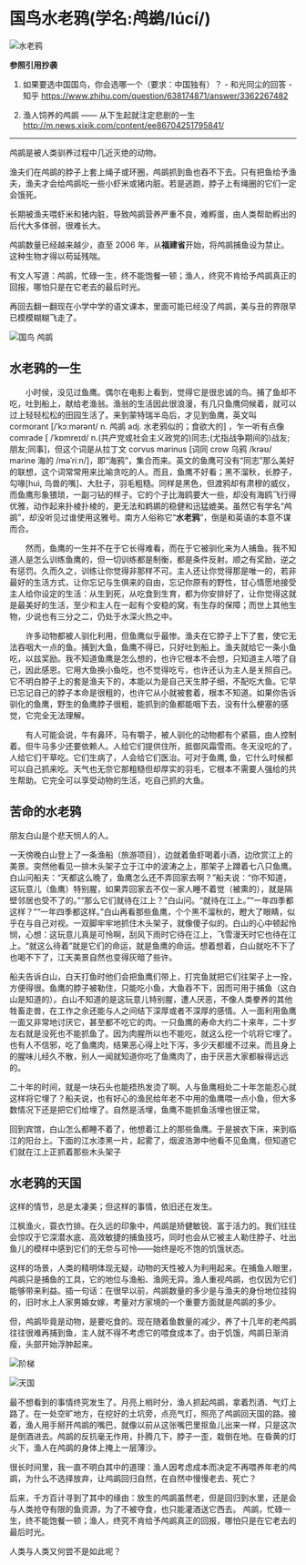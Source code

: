 # 国鸟水老鸦(学名:鸬鹚/lúcí/)

![水老鸦](resource/水老鸦.webp)

**参照引用抄袭**

1. 如果要选中国国鸟，你会选哪一个（要求：中国独有）？ - 和光同尘的回答 - 知乎
https://www.zhihu.com/question/638174871/answer/3362267482

2. 渔人饲养的鸬鹚 —— 从下生起就注定悲剧的一生 http://m.news.xixik.com/content/ee86704251795841/

***

鸬鹚是被人类驯养过程中几近灭绝的动物。

渔夫们在鸬鹚的脖子上套上绳子或环圈，鸬鹚抓到鱼也吞不下去。只有把鱼给予渔夫，渔夫才会给鸬鹚吃一些小虾米或猪内脏。若是逃跑，脖子上有绳圈的它们一定会饿死。

长期被渔夫喂虾米和猪内脏，导致鸬鹚营养严重不良，难孵蛋，由人类帮助孵出的后代大多体弱，很难长大。

鸬鹚数量已经越来越少，直至 2006 年，从**福建省**开始，将鸬鹚捕鱼设为禁止。这种生物才得以苟延残喘。

有文人写道：鸬鹚，忙碌一生，终不能饱餐一顿；渔人，终究不肯给予鸬鹚真正的回报，哪怕只是在它老去的最后时光。

再回去翻一翻现在小学中学的语文课本，里面可能已经没了鸬鹚，美与丑的界限早已模模糊糊飞走了。

![国鸟 鸬鹚](resource/xixik_01.jpg)

## 水老鸦的一生

　　小时侯，没见过鱼鹰。偶尔在电影上看到，觉得它是很忠诚的鸟。捕了鱼却不吃，吐到船上，献给老渔翁。渔翁的生活因此很浪漫，有几只鱼鹰伺候着，就可以过上轻轻松松的田园生活了。来到蒙特瑞半岛后，才见到鱼鹰，英文叫 cormorant [/ˈkɔːmərənt/ n. 鸬鹚 adj. 水老鸦似的；食欲大的] ，乍一听有点像 comrade [ /ˈkɒmreɪd/ n.(共产党或社会主义政党的)同志;(尤指战争期间的)战友;朋友;同事]，但这个词是从拉丁文 corvus marinus [词同 crow 乌鸦 /krəʊ/ marine 海的 /məˈriːn/]，即“海鸦”，集合而来。英文的鱼鹰可没有“同志”那么美好的联想，这个词常常用来比喻贪吃的人。而且，鱼鹰不好看；黑不溜秋，长脖子，勾喙[huì, 鸟兽的嘴]、大肚子，羽毛粗糙。同样是黑色，但渡鸦却有肃穆的威仪，而鱼鹰形象猥琐，一副刁钻的样子。它的个子比海鸥要大一些，却没有海鸥飞行得优雅，动作起来扑棱扑棱的，更无法和鹈鹕的稳健和迅猛媲美。虽然它有学名“鸬鹚”，却没听见过谁使用这雅号。南方人俗称它“**水老鸦**”，倒是和英语的本意不谋而合。

　　然而，鱼鹰的一生并不在于它长得难看，而在于它被驯化来为人捕鱼。我不知道人是怎么训练鱼鹰的，但一切训练都是制衡，都是条件反射。顺之有奖励，逆之有惩罚。久而久之，训练让你觉得非那样不可。主人还让你觉得那是唯一的，若非最好的生活方式，让你忘记与生俱来的自由，忘记你原有的野性，甘心情愿地接受主人给你设定的生活：从生到死，从吃食到生育，都为你安排好了，让你觉得这就是最美好的生活，至少和主人在一起有个安稳的窝，有生存的保障；而世上其他生物，少说也有三分之二，仍处于水深火热之中。

　　许多动物都被人驯化利用，但鱼鹰似乎最惨。渔夫在它脖子上下了套，使它无法吞咽大一点的鱼。捕到大鱼，鱼鹰不得已，只好吐到船上。渔夫就给它一条小鱼吃，以兹奖励。我不知道鱼鹰是怎么想的，也许它根本不会想，只知道主人喂了自己，因此感恩。它用大鱼换小鱼吃，也不觉得吃亏，也许还认为主人是关照自己。它不明白脖子上的套是渔夫下的，本能以为是自己天生脖子细，不配吃大鱼。它早已忘记自己的脖子本命是很粗的，也许它从小就被套着，根本不知道。如果你告诉驯化的鱼鹰，野生的鱼鹰脖子很粗，能抓到的鱼都能咽下去，没有什么梗塞的感觉，它完全无法理解。

　　有人可能会说，牛有鼻环，马有嚼子，被人驯化的动物都有个紧箍，由人控制着。但牛马多少还要依赖人。人给它们提供住所，抵御风霜雪雨。冬天没吃的了，人给它们干草吃。它们生病了，人会给它们医治。可对于鱼鹰, 鱼，它什么时候都可以自己抓来吃。天气也无奈它那粗糙但却厚实的羽毛，它根本不需要人强给的共生帮助。它完全可以享受动物的生活，吃自己抓的大鱼。

## 苦命的水老鸦

朋友白山是个悲天悯人的人。

一天傍晚白山登上了一条渔船（旅游项目），边就着鱼虾喝着小酒，边欣赏江上的美景。突然他看见一排木头架子立于江中的波涛之上，那架子上蹲着七八只鱼鹰。白山问船夫：“天都这么晚了，鱼鹰怎么还不弄回家去啊？”船夫说：“你不知道，这玩意儿（鱼鹰）特别腥，如果弄回家去不仅一家人睡不着觉（被熏的），就是隔壁邻居也受不了的。”“那么它们就待在江上？”白山问。“就待在江上。”“一年四季都这样？”“一年四季都这样。”白山再看那些鱼鹰，个个黑不溜秋的，瞪大了眼睛，似乎在与自己对视。一双脚牢牢地抓住木头架子，就像傻子似的。白山的心中顿起怜悯，心想：这玩意儿真是可怜啊，刮风下雨时它待在江上，飞雪漫天时它也待在江上。“就这么待着”就是它们的命运，就是鱼鹰的命运。想着想着，白山就吃不下了也喝不下了，江天美景自然也变得灰暗了些许。

船夫告诉白山，白天打鱼时他们会把鱼鹰们带上，打完鱼就把它们往架子上一拴，方便得很。鱼鹰的脖子被勒住，只能吃小鱼，大鱼吞不下，因而可用于捕鱼（这白山是知道的）。白山不知道的是这玩意儿特别腥，遭人厌恶，不像人类豢养的其他牲畜走兽，在工作之余还能与人之间结下深厚或者不深厚的感情。人一面利用鱼鹰一面又非常地讨厌它，甚至都不吃它的肉。一只鱼鹰的寿命大约二十来年，二十岁左右就是没死也不能抓鱼了。因为肉腥所以也不能吃，就这么挖一个坑将它埋了。也有人不信邪，吃了鱼鹰肉，结果恶心得上吐下泻，多少天都缓不过来。而且身上的腥味儿经久不散，别人一闻就知道你吃了鱼鹰肉了，由于厌恶大家都躲得远远的。

二十年的时间，就是一块石头也能捂热发烫了啊。人与鱼鹰相处二十年怎能忍心就这样将它埋了？船夫说，也有好心的渔民给年老不中用的鱼鹰喂一点小鱼，但大多数情况下还是把它们给埋了。自然是活埋，鱼鹰不能抓鱼活埋也很正常。

回到宾馆，白山怎么都睡不着了，他想着江上的那些鱼鹰。于是披衣下床，来到临江的阳台上。下面的江水漆黑一片，起雾了，烟波浩渺中他看不见鱼鹰，但知道它们就在江上正抓着那些木头架子　　

## 水老鸦的天国

这样的情节，总是太凄美；但这样的事情，依旧还在发生。

江枫渔火，蓑衣竹排。在久远的印象中，鸬鹚是矫健敏锐、富于活力的。我们往往会惊叹于它深潜水底、高效敏捷的捕鱼技巧，同时也会从它被主人勒住脖子、吐出鱼儿的模样中感到它们的无奈与可怜——始终是吃不饱的饥饿状态。

这样的场景，人类的精明体现无疑，动物的天性被人为利用起来。在捕鱼人眼里，鸬鹚只是捕鱼的工具，它的地位与渔船、渔网无异。渔人重视鸬鹚，也仅因为它们能够带来利益。插一句话：在很早以前，鸬鹚数量的多少是与渔夫的身份地位挂钩的，旧时水上人家男婚女嫁，考量对方家境的一个重要方面就是鸬鹚的多少。

但，鸬鹚毕竟是动物，是要吃食的。现在随着鱼数量的减少，养了十几年的老鸬鹚往往很难再捕到鱼，主人就不得不考虑它的喂食成本了。由于饥饿，鸬鹚日渐消瘦，头部开始浮肿起来。

![阶梯](resource/xixik_31.jpg)

![天国](resource/xixik_32.jpg)

最不想看到的事情终究发生了。月亮上梢时分，渔人抓起鸬鹚，拿着烈酒、气灯上路了。在一处空旷地方，在挖好的土坑旁，点亮气灯，照亮了鸬鹚回天国的路。接着，渔人用手掰开鸬鹚的嘴巴，就像以前从这张嘴巴里抠鱼儿出来一样，只是这次是倒酒进去。鸬鹚的反抗毫无作用，扑腾几下，脖子一歪，栽倒在地。在昏黄的灯火下，渔人在鸬鹚的身体上掩上一层薄沙。

很长时间里，我一直不明白其中的道理：渔人因考虑成本而决定不再喂养年老的鸬鹚，为什么不选择放弃，让鸬鹚回归自然，在自然中慢慢老去、死亡？

后来，千方百计寻到了其中的缘由：放生的鸬鹚虽然老，但是回归到水里，还是会与人类抢夺有限的鱼资源，为了不被夺食，也只能灌酒送它西去。
鸬鹚，忙碌一生，终不能饱餐一顿；渔人，终究不肯给予鸬鹚真正的回报，哪怕只是在它老去的最后时光。

人类与人类又何尝不是如此呢？
